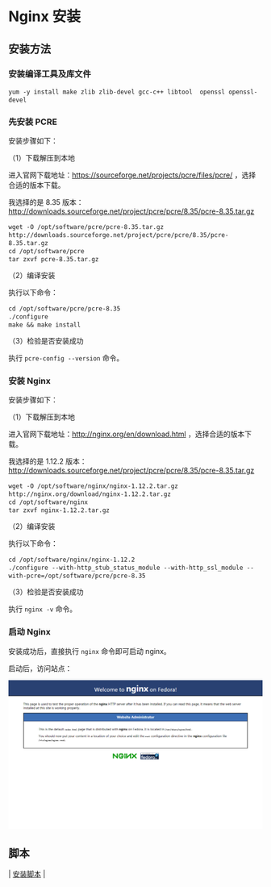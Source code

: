 # Nginx 安装

## 安装方法

### 安装编译工具及库文件

```
yum -y install make zlib zlib-devel gcc-c++ libtool  openssl openssl-devel
```

### 先安装 PCRE

安装步骤如下：

（1）下载解压到本地

进入官网下载地址：https://sourceforge.net/projects/pcre/files/pcre/ ，选择合适的版本下载。

我选择的是 8.35 版本：http://downloads.sourceforge.net/project/pcre/pcre/8.35/pcre-8.35.tar.gz

```
wget -O /opt/software/pcre/pcre-8.35.tar.gz http://downloads.sourceforge.net/project/pcre/pcre/8.35/pcre-8.35.tar.gz
cd /opt/software/pcre
tar zxvf pcre-8.35.tar.gz
```

（2）编译安装

执行以下命令：

```
cd /opt/software/pcre/pcre-8.35
./configure
make && make install
```

（3）检验是否安装成功

执行 `pcre-config --version` 命令。

### 安装 Nginx

安装步骤如下：

（1）下载解压到本地

进入官网下载地址：http://nginx.org/en/download.html ，选择合适的版本下载。

我选择的是 1.12.2 版本：http://downloads.sourceforge.net/project/pcre/pcre/8.35/pcre-8.35.tar.gz

```
wget -O /opt/software/nginx/nginx-1.12.2.tar.gz http://nginx.org/download/nginx-1.12.2.tar.gz
cd /opt/software/nginx
tar zxvf nginx-1.12.2.tar.gz
```

（2）编译安装

执行以下命令：

```
cd /opt/software/nginx/nginx-1.12.2
./configure --with-http_stub_status_module --with-http_ssl_module --with-pcre=/opt/software/pcre/pcre-8.35
```

（3）检验是否安装成功

执行 `nginx -v` 命令。

### 启动 Nginx

安装成功后，直接执行 `nginx` 命令即可启动 nginx。

启动后，访问站点：

![nginx-install.png](nginx-install.png)

## 脚本

| [安装脚本](https://github.com/dunwu/linux/tree/master/codes/deploy/tool/nginx) |